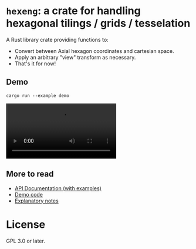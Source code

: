 # `hexeng`: a crate for handling hexagonal tilings / grids / tesselation

A Rust library crate providing functions to:

* Convert between Axial hexagon coordinates and cartesian space.
* Apply an arbitrary "view" transform as necessary.
* That's it for now!

## Demo

```
cargo run --example demo
```

<video>
<source src="demo.webm">
</video>

## More to read

* [API Documentation (with examples)](https://jthorniley.github.io/hexeng/doc/hexeng)
* [Demo code](https://github.com/jthorniley/hexeng/blob/master/examples/demo.rs)
* [Explanatory notes](https://jthorniley.github.io/notebooks/hex.html)

# License

GPL 3.0 or later.
